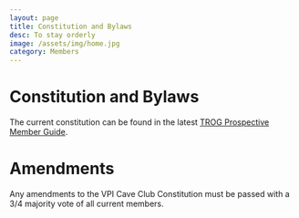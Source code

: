 ```yaml
---
layout: page
title: Constitution and Bylaws
desc: To stay orderly
image: /assets/img/home.jpg
category: Members
---
```


# Constitution and Bylaws

The current constitution can be found in the latest [TROG Prospective Member Guide](https://drive.google.com/file/d/1o5xEle7ZasEu5WDF_cFybOE1f6W9Zq7W/view).

# Amendments

Any amendments to the VPI Cave Club Constitution must be passed with a 3/4 majority vote of all current members.